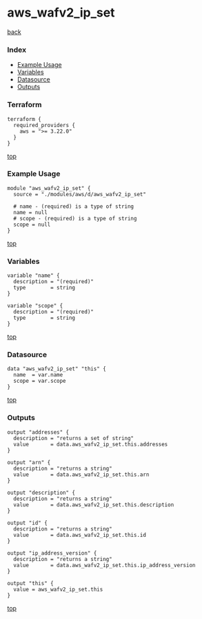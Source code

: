 # aws_wafv2_ip_set

[back](../aws.md)

### Index

- [Example Usage](#example-usage)
- [Variables](#variables)
- [Datasource](#datasource)
- [Outputs](#outputs)

### Terraform

```hcl
terraform {
  required_providers {
    aws = ">= 3.22.0"
  }
}
```

[top](#index)

### Example Usage

```hcl
module "aws_wafv2_ip_set" {
  source = "./modules/aws/d/aws_wafv2_ip_set"

  # name - (required) is a type of string
  name = null
  # scope - (required) is a type of string
  scope = null
}
```

[top](#index)

### Variables

```hcl
variable "name" {
  description = "(required)"
  type        = string
}

variable "scope" {
  description = "(required)"
  type        = string
}
```

[top](#index)

### Datasource

```hcl
data "aws_wafv2_ip_set" "this" {
  name  = var.name
  scope = var.scope
}
```

[top](#index)

### Outputs

```hcl
output "addresses" {
  description = "returns a set of string"
  value       = data.aws_wafv2_ip_set.this.addresses
}

output "arn" {
  description = "returns a string"
  value       = data.aws_wafv2_ip_set.this.arn
}

output "description" {
  description = "returns a string"
  value       = data.aws_wafv2_ip_set.this.description
}

output "id" {
  description = "returns a string"
  value       = data.aws_wafv2_ip_set.this.id
}

output "ip_address_version" {
  description = "returns a string"
  value       = data.aws_wafv2_ip_set.this.ip_address_version
}

output "this" {
  value = aws_wafv2_ip_set.this
}
```

[top](#index)
